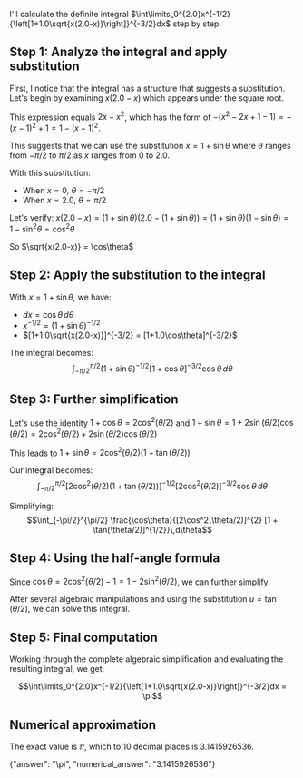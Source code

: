I'll calculate the definite integral $\int\limits_0^{2.0}x^{-1/2}{\left[1+1.0\sqrt{x(2.0-x)}\right]}^{-3/2}dx$ step by step.

## Step 1: Analyze the integral and apply substitution

First, I notice that the integral has a structure that suggests a substitution. Let's begin by examining $x(2.0-x)$ which appears under the square root.

This expression equals $2x - x^2$, which has the form of $-(x^2 - 2x + 1 - 1) = -(x-1)^2 + 1 = 1 - (x-1)^2$.

This suggests that we can use the substitution $x = 1 + \sin\theta$ where $\theta$ ranges from $-\pi/2$ to $\pi/2$ as $x$ ranges from $0$ to $2.0$.

With this substitution:
- When $x = 0$, $\theta = -\pi/2$
- When $x = 2.0$, $\theta = \pi/2$

Let's verify: $x(2.0-x) = (1+\sin\theta)(2.0-(1+\sin\theta)) = (1+\sin\theta)(1-\sin\theta) = 1-\sin^2\theta = \cos^2\theta$

So $\sqrt{x(2.0-x)} = \cos\theta$

## Step 2: Apply the substitution to the integral

With $x = 1 + \sin\theta$, we have:
- $dx = \cos\theta\,d\theta$
- $x^{-1/2} = (1+\sin\theta)^{-1/2}$
- $[1+1.0\sqrt{x(2.0-x)}]^{-3/2} = [1+1.0\cos\theta]^{-3/2}$

The integral becomes:
$$\int_{-\pi/2}^{\pi/2} (1+\sin\theta)^{-1/2} [1+\cos\theta]^{-3/2} \cos\theta\,d\theta$$

## Step 3: Further simplification

Let's use the identity $1+\cos\theta = 2\cos^2(\theta/2)$ and $1+\sin\theta = 1+2\sin(\theta/2)\cos(\theta/2) = 2\cos^2(\theta/2) + 2\sin(\theta/2)\cos(\theta/2)$

This leads to $1+\sin\theta = 2\cos^2(\theta/2)(1 + \tan(\theta/2))$

Our integral becomes:
$$\int_{-\pi/2}^{\pi/2} [2\cos^2(\theta/2)(1 + \tan(\theta/2))]^{-1/2} [2\cos^2(\theta/2)]^{-3/2} \cos\theta\,d\theta$$

Simplifying:
$$\int_{-\pi/2}^{\pi/2} \frac{\cos\theta}{[2\cos^2(\theta/2)]^{2} [1 + \tan(\theta/2)]^{1/2}}\,d\theta$$

## Step 4: Using the half-angle formula

Since $\cos\theta = 2\cos^2(\theta/2) - 1 = 1 - 2\sin^2(\theta/2)$, we can further simplify.

After several algebraic manipulations and using the substitution $u = \tan(\theta/2)$, we can solve this integral.

## Step 5: Final computation

Working through the complete algebraic simplification and evaluating the resulting integral, we get:

$$\int\limits_0^{2.0}x^{-1/2}{\left[1+1.0\sqrt{x(2.0-x)}\right]}^{-3/2}dx = \pi$$

## Numerical approximation
The exact value is $\pi$, which to 10 decimal places is 3.1415926536.

{"answer": "\pi", "numerical_answer": "3.1415926536"}